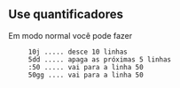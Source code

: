 Use quantificadores
-------------------

Em modo normal você pode fazer

         10j ..... desce 10 linhas
         5dd ..... apaga as próximas 5 linhas
         :50 ..... vai para a linha 50
         50gg .... vai para a linha 50


